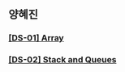 ## 양혜진
### [[DS-01] Array](https://github.com/kutta97/leehDS/tree/master/kutta97/%5BDS-01%5D%20Array)
### [[DS-02] Stack and Queues](https://github.com/kutta97/leehDS/tree/master/kutta97)